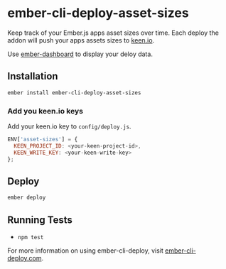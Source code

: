 # ember-cli-deploy-asset-sizes

Keep track of your Ember.js apps asset sizes over time. Each deploy the addon will push your apps assets sizes to [keen.io](https://keen.io).

Use [ember-dashboard](https://github.com/kiwiupover/ember-dashboard) to display your deloy data.

## Installation

```sh
ember install ember-cli-deploy-asset-sizes
```

### Add you keen.io keys
Add your keen.io key to `config/deploy.js`.

```js
ENV['asset-sizes'] = {
  KEEN_PROJECT_ID: <your-keen-project-id>,
  KEEN_WRITE_KEY: <your-keen-write-key>
};
```
## Deploy

```sh
ember deploy
```

## Running Tests

* `npm test`


For more information on using ember-cli-deploy, visit [ember-cli-deploy.com](http://ember-cli-deploy.com/).
